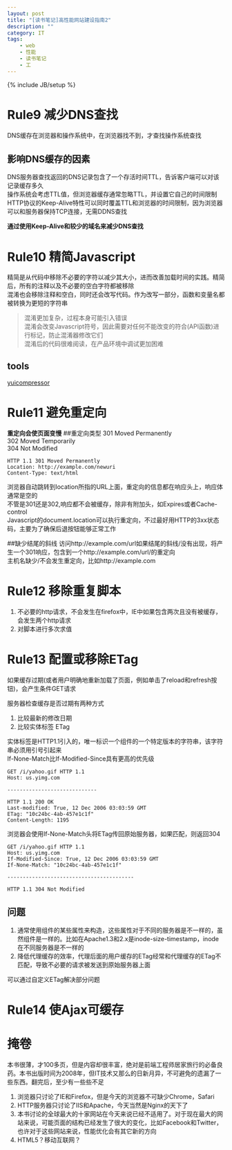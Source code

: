 ```yaml
---
layout: post
title: "[读书笔记]高性能网站建设指南2"
description: ""
category: IT
tags: 
    - web
    - 性能
    - 读书笔记
    - 工
---
```

{% include JB/setup %}

# Rule9 减少DNS查找
DNS缓存在浏览器和操作系统中，在浏览器找不到，才查找操作系统查找

## 影响DNS缓存的因素
DNS服务器查找返回的DNS记录包含了一个存活时间TTL，告诉客户端可以对该记录缓存多久  
操作系统会考虑TTL值，但浏览器缓存通常忽略TTL，并设置它自己的时间限制  
HTTP协议的Keep-Alive特性可以同时覆盖TTL和浏览器的时间限制，因为浏览器可以和服务器保持TCP连接，无需DDNS查找

**通过使用Keep-Alive和较少的域名来减少DNS查找**

# Rule10 精简Javascript
精简是从代码中移除不必要的字符以减少其大小，进而改善加载时间的实践。精简后，所有的注释以及不必要的空白字符都被移除  
混淆也会移除注释和空白，同时还会改写代码。作为改写一部分，函数和变量名都被转换为更短的字符串  
> 混淆更加复杂，过程本身可能引入错误  
> 混淆会改变Javascript符号，因此需要对任何不能改变的符合(API函数)进行标记，防止混淆器修改它们  
> 混淆后的代码很难阅读，在产品环境中调试更加困难

## tools
[yuicompressor](http://yui.github.com/yuicompressor/)

# Rule11 避免重定向
**重定向会使页面变慢**
##重定向类型
301 Moved Permanently  
302 Moved Temporarily  
304 Not Modified  

    HTTP 1.1 301 Moved Permanently
    Location: http://example.com/newuri
    Content-Type: text/html

浏览器自动跳转到location所指的URL上面，重定向的信息都在响应头上，响应体通常是空的  
不管是301还是302,响应都不会被缓存，除非有附加头，如Expires或者Cache-control  
Javascript的document.location可以执行重定向，不过最好用HTTP的3xx状态码，主要为了确保后退按钮能够正常工作

##缺少结尾的斜线
访问http://example.com/url如果结尾的斜线/没有出现，将产生一个301响应，包含到一个http://example.com/url/的重定向  
主机名缺少/不会发生重定向，比如http://example.com

# Rule12 移除重复脚本
1. 不必要的http请求，不会发生在firefox中，IE中如果包含两次且没有被缓存，会发生两个http请求
2. 对脚本进行多次求值

# Rule13 配置或移除ETag
如果缓存过期(或者用户明确地重新加载了页面，例如单击了reload和refresh按钮)，会产生条件GET请求

服务器检查缓存是否过期有两种方式

1. 比较最新的修改日期
2. 比较实体标签 ETag

实体标签是HTTP1.1引入的，唯一标识一个组件的一个特定版本的字符串，该字符串必须用引号引起来  
If-None-Match比If-Modified-Since具有更高的优先级

    GET /i/yahoo.gif HTTP 1.1
    Host: us.yimg.com

    -----------------------------

    HTTP 1.1 200 OK
    Last-modified: True, 12 Dec 2006 03:03:59 GMT
    ETag: "10c24bc-4ab-457e1c1f"
    Content-Length: 1195

浏览器会使用If-None-Match头将ETag传回原始服务器，如果匹配，则返回304

    GET /i/yahoo.gif HTTP 1.1
    Host: us.yimg.com
    If-Modified-Since: True, 12 Dec 2006 03:03:59 GMT
    If-None-Match: "10c24bc-4ab-457e1c1f"

    -----------------------------------------

    HTTP 1.1 304 Not Modified

## 问题
1. 通常使用组件的某些属性来构造，这些属性对于不同的服务器是不一样的，虽然组件是一样的。比如在Apache1.3和2.x是inode-size-timestamp，inode在不同服务器是不一样的
2. 降低代理缓存的效率，代理后面的用户缓存的ETag经常和代理缓存的ETag不匹配，导致不必要的请求被发送到原始服务器上面

可以通过自定义ETag解决部分问题

# Rule14 使Ajax可缓存

# 掩卷
本书很薄，才100多页，但是内容却很丰富，绝对是前端工程师居家旅行的必备良药。本书出版时间为2008年，但IT技术又那么的日新月异，不可避免的遗漏了一些东西。翻完后，至少有一些些不足

1. 浏览器只讨论了IE和Firefox，但是今天的浏览器不可缺少Chrome，Safari
2. HTTP服务器只讨论了IIS和Apache，今天当然是Nginx的天下了
3. 本书讨论的全球最大的十家网站在今天来说已经不适用了。对于现在最大的网站来说，可能页面的结构已经发生了很大的变化，比如Facebook和Twitter，也许对于这些网站来说，性能优化会有其它新的方向
4. HTML5？移动互联网？

